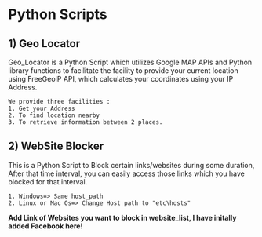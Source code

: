 # Python Scripts
## 1) Geo Locator
Geo_Locator is a Python Script which utilizes Google MAP APIs and Python library functions to facilitate the facility to provide your current location using FreeGeoIP API, which calculates your coordinates using your IP Address.
```
We provide three facilities :
1. Get your Address
2. To find location nearby
3. To retrieve information between 2 places.
```
## 2) WebSite Blocker
This is a Python Script to Block certain links/websites during some duration, After that time interval, you can easily access those links which you have blocked for that interval.

```
1. Windows=> Same host_path 
2. Linux or Mac Os=> Change Host path to "etc\hosts"
```
**Add Link of Websites you want to block in website_list, I have initally added Facebook here!**
